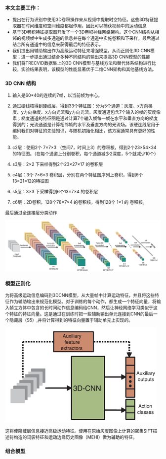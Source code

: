 ### 本文主要工作：

- 提出在行为识别中使用3D卷积操作来从视频中提取时空特征。这些3D特征提取器在时间维度和空间维度都起作用，因此可以捕获视频中的运动信息
- 基于3D卷积特征提取器开发了一个3D卷积神经网络架构。这个CNN结构从相邻的视频帧中生成多通道的信息并在每个通道中实施卷积和下采样，最后通过结合所有通道中的信息来获得最后的特征表示。
- 我们提出用辅助输出作为高级运动特征来增强模型，从而正则化3D CNN模型；进一步提出通过结合多种不同结构的输出来提高3D CNN模型的性能
- 我们将TRECVID数据集上的3D CNN模型与基线方法和替代体系结构进行比较，实验结果表明，该模型的性能显著优于二维CNN架构和其他基线方法。

### 3D CNN 结构

1. 输入是60*40的连续的7帧，以当前帧为中心。

2. 通过硬线核得到硬线层，得到33个特征图：分为5个通道：灰度、x方向梯度、y方向梯度、x方向光流和y方向光流。灰度通道包含7个输入的帧的灰度像素；梯度通道的特征图是通过计算7个输入帧每一帧在水平和垂直方向的梯度得到的；光流通道是计算相邻帧的水平及垂直方向的光流场。该硬连线层用于编码我们对特征的先验知识，与随机初始化相比，该方案通常具有更好的性能。
3. c2层：使用2个  7$\times$7$\times$3 （空间7，时间上3）的卷积核，得到2个23$\times$54$\times$34 的特征图。（在每个通道上分别卷积，每个通道减少2深度，5个就减少10个）
4. s3层：2$\times$2 下采样得到2个23$\times$27$\times$17 的卷积层
5. c4层：3个  7$\times$6$\times$3 卷积层，分别在两个特征图序列上卷积，得到6个13$\times$21$\times$12的特征图
6. s5层：3$\times$3 下采样得到6个13$\times$7$\times$4 的卷积层
7. c6层：2D卷积，128个78$\times$7$\times$4 的卷积核，得到128个 1$\times$1 的 卷积核。

最后通过全连接层分类动作

<img src="https://raw.githubusercontent.com/liuzhaoo/markdown_pics/master/img/3DCNN.png" style="zoom: 67%;" />





### 模型正则化

为将高级运动信息编码到3DCNN模型，从大量帧中计算运动特征，并且将这些特征作为辅助输出来规范化模型。对于训练的每个动作，都生成一个特征向量，将输入帧立方体中包含的长时间动作信息编码给CNN，然后让神经网络学习类似于这个特征的特征向量。这是通过在训练时把一些辅助输出单元连接到CNN的最后一个隐藏层（S5）,并将计算得到的特征向量置于辅助单元上实现的。

<img src="https://raw.githubusercontent.com/liuzhaoo/markdown_pics/master/img/规范3dcnn.png" style="zoom:67%;" />

这将使隐藏层信息接近高级运动特征。使用在原始灰度图像上计算的密集SIFT描述符构造的词袋特征和运动边缘历史图像（MEHI）做为辅助的特征。

### 组合模型

